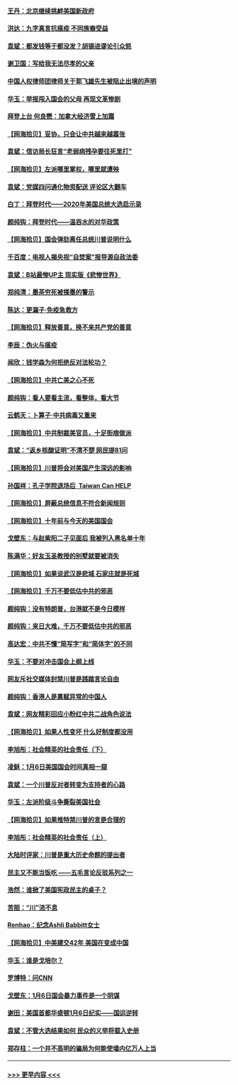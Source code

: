 #### [王丹：北京继续挑衅美国新政府](../pages/nsc993/n12722456.md?t=01301901) 
#### [洪达：九字真言抗瘟疫 不同族裔受益](../pages/nsc993/n12722448.md?t=01301901) 
#### [袁斌：都发钱等于都没发？胡锡进谬论引众怒](../pages/nsc993/n12722393.md?t=01301901) 
#### [谢卫国：写给我无法尽孝的父亲](../pages/nsc993/n12720325.md?t=01301901) 
#### [中国人权律师团律师关于郭飞雄先生被阻止出境的声明](../pages/nsc993/n12720203.md?t=01301901) 
#### [华玉：举报闯入国会的父母 再现文革惨剧](../pages/nsc993/n12719070.md?t=01301901) 
#### [拜登上台 何良懋：加拿大经济雪上加霜](../pages/nsc993/n12718943.md?t=01301901) 
#### [【网海拾贝】妥协，只会让中共越来越嚣张](../pages/nsc993/n12717392.md?t=01301901) 
#### [袁斌：信访局长狂言“老弱病残孕要往死里打”](../pages/nsc993/n12717343.md?t=01301901) 
#### [【网海拾贝】左派哪里掌权，哪里就遭殃](../pages/nsc993/n12715009.md?t=01301901) 
#### [袁斌：党媒四问通化物资配送 评论区大翻车](../pages/nsc993/n12714950.md?t=01301901) 
#### [白丁：拜登时代——2020年美国总统大选启示录](../pages/nsc993/n12714920.md?t=01301901) 
#### [颜纯钩：拜登时代——温吞水的对华政策](../pages/nsc993/n12713245.md?t=01301901) 
#### [【网海拾贝】国会弹劾离任总统川普说明什么](../pages/nsc993/n12712816.md?t=01301901) 
#### [千百度：电视人揭央视“自焚案”报导源自政法委](../pages/nsc993/n12709760.md?t=01301901) 
#### [袁斌：B站最惨UP主 现实版《悲惨世界》](../pages/nsc993/n12709686.md?t=01301901) 
#### [郑纯清：墨茶穷死被搽墨的警示](../pages/nsc993/n12709262.md?t=01301901) 
#### [陈达：更漏子·免疫急救方](../pages/nsc993/n12709244.md?t=01301901) 
#### [【网海拾贝】释放善意，换不来共产党的善意](../pages/nsc993/n12708361.md?t=01301901) 
#### [李辰：伪火与瘟疫](../pages/nsc993/n12707981.md?t=01301901) 
#### [闻欣：钱学森为何拒绝反对法轮功？](../pages/nsc993/n12707407.md?t=01301901) 
#### [【网海拾贝】中共亡美之心不死](../pages/nsc993/n12707621.md?t=01301901) 
#### [颜纯钩：看人要看主流，看整体，看大节](../pages/nsc993/n12707536.md?t=01301901) 
#### [云鹤天：卜算子‧中共病毒又重来](../pages/nsc993/n12707408.md?t=01301901) 
#### [【网海拾贝】中共制裁美官员，十足街痞做派](../pages/nsc993/n12705115.md?t=01301901) 
#### [袁斌：“返乡核酸证明”不清不楚 网民提81问](../pages/nsc993/n12704982.md?t=01301901) 
#### [【网海拾贝】川普将会对美国产生深远的影响](../pages/nsc993/n12703045.md?t=01301901) 
#### [孙国祥：孔子学院退场后  Taiwan Can HELP](../pages/nsc993/n12702430.md?t=01301901) 
#### [【网海拾贝】屏蔽总统信息不符合新闻规则](../pages/nsc993/n12699998.md?t=01301901) 
#### [【网海拾贝】十年前与今天的美国国会](../pages/nsc993/n12696993.md?t=01301901) 
#### [戈壁东：与赵紫阳二子见面后 我被列入黑名单十年](../pages/nsc993/n12696215.md?t=01301901) 
#### [陈满华：好友玉圣教授的别墅就要被消失](../pages/nsc993/n12695411.md?t=01301901) 
#### [【网海拾贝】如果说武汉是悲城 石家庄就是死城](../pages/nsc993/n12694589.md?t=01301901) 
#### [【网海拾贝】千万不要低估中共的邪恶](../pages/nsc993/n12692771.md?t=01301901) 
#### [颜纯钩：没有特朗普，台港就不是今日模样](../pages/nsc993/n12692678.md?t=01301901) 
#### [颜纯钩：来日大难，千万不要低估中共的邪恶](../pages/nsc993/n12692080.md?t=01301901) 
#### [高达宏：中共不懂“简写字”和“简体字”的不同](../pages/nsc993/n12692068.md?t=01301901) 
#### [华玉：不要对冲击国会上纲上线](../pages/nsc993/n12689948.md?t=01301901) 
#### [网友斥社交媒体封禁川普是践踏言论自由](../pages/nsc993/n12687482.md?t=01301901) 
#### [颜纯钩：香港人是禀赋异常的中国人](../pages/nsc993/n12685142.md?t=01301901) 
#### [袁斌：网友精彩回应小粉红中共二战角色说法](../pages/nsc993/n12684994.md?t=01301901) 
#### [【网海拾贝】如果人性变坏 什么好制度都没用](../pages/nsc993/n12683000.md?t=01301901) 
#### [李旭彤：社会精英的社会责任（下）](../pages/nsc993/n12680604.md?t=01301901) 
#### [凌稣：1月6日美国国会时间真相一窥](../pages/nsc993/n12682780.md?t=01301901) 
#### [袁斌：一个川普反对者转变为支持者的心路](../pages/nsc993/n12682700.md?t=01301901) 
#### [华玉：左派阶级斗争撕裂美国社会](../pages/nsc993/n12681226.md?t=01301901) 
#### [【网海拾贝】如果推特禁川普的言是合理的](../pages/nsc993/n12681232.md?t=01301901) 
#### [李旭彤：社会精英的社会责任（上）](../pages/nsc993/n12680501.md?t=01301901) 
#### [大陆时评家：川普是重大历史命题的提出者](../pages/nsc993/n12679904.md?t=01301901) 
#### [民主又不能当饭吃 ——五毛言论反驳系列之一](../pages/nsc993/n12679877.md?t=01301901) 
#### [浩然：谁掀了美国宪政民主的桌子？](../pages/nsc993/n12679850.md?t=01301901) 
#### [苦胆：“川”流不息](../pages/nsc993/n12678388.md?t=01301901) 
#### [Renhao：纪念Ashli Babbitt女士](../pages/nsc993/n12678359.md?t=01301901) 
#### [【网海拾贝】中美建交42年 美国在变成中国](../pages/nsc993/n12678324.md?t=01301901) 
#### [华玉：谁是戈培尔？](../pages/nsc993/n12677515.md?t=01301901) 
#### [罗博特：问CNN](../pages/nsc993/n12677172.md?t=01301901) 
#### [戈壁东：1月6日国会暴力事件是一个阴谋](../pages/nsc993/n12674639.md?t=01301901) 
#### [谢田：美国首都华盛顿1月6日纪实——国运逆转](../pages/nsc993/n12673190.md?t=01301901) 
#### [袁斌：不管大选结果如何 民众的义举将载入史册](../pages/nsc993/n12672787.md?t=01301901) 
#### [郑存柱：一个并不高明的骗局为何能使墙内亿万人上当](../pages/nsc993/n12671449.md?t=01301901) 

----
#### [ >>> 更早内容 <<< ](../indexes/nsc993-earlier.md)
